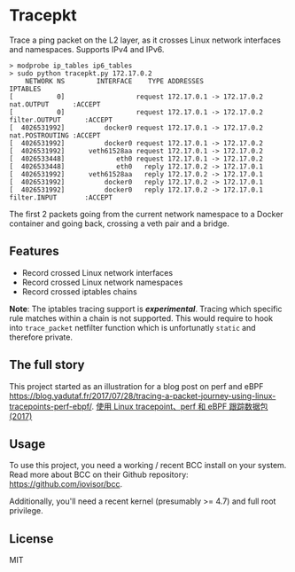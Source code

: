 # Tracepkt

Trace a ping packet on the L2 layer, as it crosses Linux network interfaces and namespaces. Supports IPv4 and IPv6.

```console
> modprobe ip_tables ip6_tables
> sudo python tracepkt.py 172.17.0.2
    NETWORK NS        INTERFACE    TYPE ADDRESSES                          IPTABLES
[           0]                  request 172.17.0.1 -> 172.17.0.2               nat.OUTPUT      :ACCEPT
[           0]                  request 172.17.0.1 -> 172.17.0.2            filter.OUTPUT      :ACCEPT
[  4026531992]          docker0 request 172.17.0.1 -> 172.17.0.2               nat.POSTROUTING :ACCEPT
[  4026531992]          docker0 request 172.17.0.1 -> 172.17.0.2          
[  4026531992]      veth61528aa request 172.17.0.1 -> 172.17.0.2          
[  4026533448]             eth0 request 172.17.0.1 -> 172.17.0.2          
[  4026533448]             eth0   reply 172.17.0.2 -> 172.17.0.1          
[  4026531992]      veth61528aa   reply 172.17.0.2 -> 172.17.0.1          
[  4026531992]          docker0   reply 172.17.0.2 -> 172.17.0.1          
[  4026531992]          docker0   reply 172.17.0.2 -> 172.17.0.1            filter.INPUT       :ACCEPT
```

The first 2 packets going from the current network namespace to a Docker container and going back, crossing a veth pair and a bridge.

## Features

* Record crossed Linux network interfaces
* Record crossed Linux network namespaces
* Record crossed iptables chains

**Note**: The iptables tracing support is ***experimental***. Tracing which specific
rule matches within a chain is not supported. This would require to hook into
``trace_packet`` netfilter function which is unfortunatly ``static`` and
therefore private.

## The full story

This project started as an illustration for a blog post on perf and eBPF https://blog.yadutaf.fr/2017/07/28/tracing-a-packet-journey-using-linux-tracepoints-perf-ebpf/.
[ 使用 Linux tracepoint、perf 和 eBPF 跟踪数据包 (2017)](http://arthurchiao.art/blog/trace-packet-with-tracepoint-perf-ebpf-zh/)

## Usage

To use this project, you need a working / recent BCC install on your system. Read more about BCC on their Github repository: https://github.com/iovisor/bcc.

Additionally, you'll need a recent kernel (presumably >= 4.7) and full root privilege.

## License

MIT
